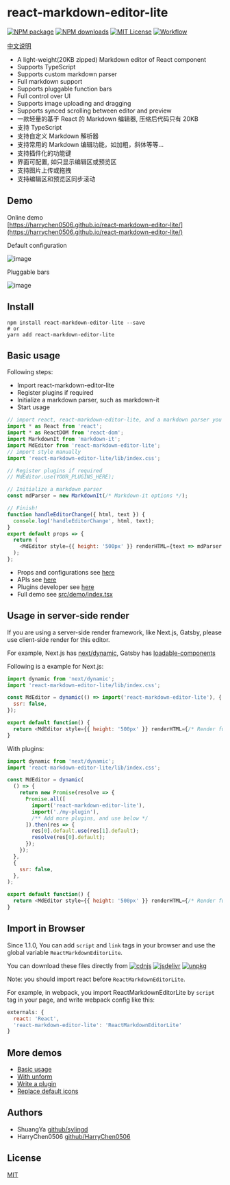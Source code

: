 # react-markdown-editor-lite

[![NPM package][npm-version-image]][npm-url]
[![NPM downloads][npm-downloads-image]][npm-url]
[![MIT License][license-image]][license-url]
[![Workflow][workflow-image]][workflow-url]

[中文说明](README_CN.md)

- A light-weight(20KB zipped) Markdown editor of React component
- Supports TypeScript
- Supports custom markdown parser
- Full markdown support
- Supports pluggable function bars
- Full control over UI
- Supports image uploading and dragging
- Supports synced scrolling between editor and preview
- 一款轻量的基于 React 的 Markdown 编辑器, 压缩后代码只有 20KB
- 支持 TypeScript
- 支持自定义 Markdown 解析器
- 支持常用的 Markdown 编辑功能，如加粗，斜体等等...
- 支持插件化的功能键
- 界面可配置, 如只显示编辑区或预览区
- 支持图片上传或拖拽
- 支持编辑区和预览区同步滚动

## Demo

Online demo <br>[https://harrychen0506.github.io/react-markdown-editor-lite/](https://harrychen0506.github.io/react-markdown-editor-lite/)

Default configuration

![image](https://github.com//HarryChen0506/react-markdown-editor-lite/blob/master/image/react-markdown-editor-lite-v1.0.0.PNG?raw=true)

Pluggable bars

![image](https://github.com//HarryChen0506/react-markdown-editor-lite/blob/master/image/react-markdown-editor-lite-v1.0.0-plugins.PNG?raw=true)

## Install

```shell
npm install react-markdown-editor-lite --save
# or
yarn add react-markdown-editor-lite
```

## Basic usage

Following steps:

- Import react-markdown-editor-lite
- Register plugins if required
- Initialize a markdown parser, such as markdown-it
- Start usage

```js
// import react, react-markdown-editor-lite, and a markdown parser you like
import * as React from 'react';
import * as ReactDOM from 'react-dom';
import MarkdownIt from 'markdown-it';
import MdEditor from 'react-markdown-editor-lite';
// import style manually
import 'react-markdown-editor-lite/lib/index.css';

// Register plugins if required
// MdEditor.use(YOUR_PLUGINS_HERE);

// Initialize a markdown parser
const mdParser = new MarkdownIt(/* Markdown-it options */);

// Finish!
function handleEditorChange({ html, text }) {
  console.log('handleEditorChange', html, text);
}
export default props => {
  return (
    <MdEditor style={{ height: '500px' }} renderHTML={text => mdParser.render(text)} onChange={handleEditorChange} />
  );
};
```

- Props and configurations see [here](./docs/configure.md)
- APIs see [here](./docs/api.md)
- Plugins developer see [here](./docs/plugin.md)
- Full demo see [src/demo/index.tsx](https://github.com/HarryChen0506/react-markdown-editor-lite/blob/master/src/demo/index.tsx)

## Usage in server-side render

If you are using a server-side render framework, like Next.js, Gatsby, please use client-side render for this editor.

For example, Next.js has [next/dynamic](https://nextjs.org/docs/advanced-features/dynamic-import), Gatsby has [loadable-components](https://www.gatsbyjs.org/docs/using-client-side-only-packages/#workaround-3-load-client-side-dependent-components-with-loadable-components)

Following is a example for Next.js:

```js
import dynamic from 'next/dynamic';
import 'react-markdown-editor-lite/lib/index.css';

const MdEditor = dynamic(() => import('react-markdown-editor-lite'), {
  ssr: false,
});

export default function() {
  return <MdEditor style={{ height: '500px' }} renderHTML={/* Render function */} />;
}
```

With plugins:

```js
import dynamic from 'next/dynamic';
import 'react-markdown-editor-lite/lib/index.css';

const MdEditor = dynamic(
  () => {
    return new Promise(resolve => {
      Promise.all([
        import('react-markdown-editor-lite'),
        import('./my-plugin'),
        /** Add more plugins, and use below */
      ]).then(res => {
        res[0].default.use(res[1].default);
        resolve(res[0].default);
      });
    });
  },
  {
    ssr: false,
  },
);

export default function() {
  return <MdEditor style={{ height: '500px' }} renderHTML={/* Render function */} />;
}
```

## Import in Browser

Since 1.1.0, You can add `script` and `link` tags in your browser and use the global variable `ReactMarkdownEditorLite`.

You can download these files directly from [![cdnjs][cdnjs-image]][cdnjs-url] [![jsdelivr][jsdelivr-image]][jsdelivr-url] [![unpkg][unpkg-image]][unpkg-url]

Note: you should import react before `ReactMarkdownEditorLite`.

For example, in webpack, you import ReactMarkdownEditorLite by `script` tag in your page, and write webpack config like this:

```js
externals: {
  react: 'React',
  'react-markdown-editor-lite': 'ReactMarkdownEditorLite'
}
```

## More demos

- [Basic usage](https://codesandbox.io/s/rmel-demo-ref-in-function-component-u04gb)
- [With unform](https://codesandbox.io/s/rmel-demo-with-unform-qx34y)
- [Write a plugin](https://codesandbox.io/s/rmel-demo-write-plugin-p82fc)
- [Replace default icons](https://codesandbox.io/s/rmel-demo-replace-icon-pl1n3)

## Authors

- ShuangYa [github/sylingd](https://github.com/sylingd)
- HarryChen0506 [github/HarryChen0506](https://github.com/HarryChen0506)

## License

[MIT](LICENSE)

[npm-version-image]: https://img.shields.io/npm/v/react-markdown-editor-lite.svg
[npm-downloads-image]: http://img.shields.io/npm/dm/react-markdown-editor-lite.svg?style=flat
[npm-url]: https://www.npmjs.com/package/react-markdown-editor-lite
[workflow-image]: https://img.shields.io/github/workflow/status/HarryChen0506/react-markdown-editor-lite/main
[workflow-url]: https://github.com/HarryChen0506/react-markdown-editor-lite/actions?query=workflow%3Amain
[license-image]: http://img.shields.io/badge/license-MIT-blue.svg?style=flat
[license-url]: LICENSE
[jsdelivr-image]: https://img.shields.io/jsdelivr/npm/hm/react-markdown-editor-lite
[jsdelivr-url]: https://www.jsdelivr.com/package/npm/react-markdown-editor-lite?path=lib
[cdnjs-image]: https://img.shields.io/cdnjs/v/react-markdown-editor-lite?style=flat
[cdnjs-url]: https://cdnjs.com/libraries/react-markdown-editor-lite
[unpkg-image]: https://img.shields.io/npm/v/react-markdown-editor-lite?label=unpkg&style=flat
[unpkg-url]: https://unpkg.com/browse/react-markdown-editor-lite/lib/
